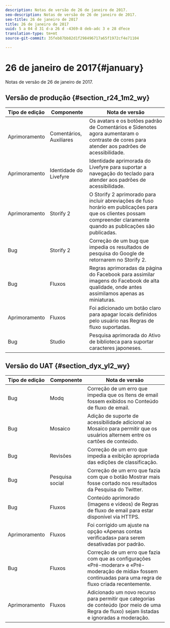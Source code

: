```yaml
---
description: Notas de versão de 26 de janeiro de 2017.
seo-description: Notas de versão de 26 de janeiro de 2017.
seo-title: 26 de janeiro de 2017
title: 26 de janeiro de 2017
uuid: 5 a 04 d 31 d-a 26 d -4369-8 deb-adc 3 e 28 dfece
translation-type: tm+mt
source-git-commit: 35feb87bb82d1f298496717a65f1972cf4e71104

---
```



# 26 de janeiro de 2017{#january}

Notas de versão de 26 de janeiro de 2017.

## Versão de produção {#section_r24_1m2_wy}

| Tipo de edição | Componente | Nota de versão |
|--- |--- |--- |
| Aprimoramento | Comentários, Auxiliares | Os avatars e os botões padrão de Comentários e Sidenotes agora aumentaram o contraste de cores para atender aos padrões de acessibilidade. |
| Aprimoramento | Identidade do Livefyre | Identidade aprimorada do Livefyre para suportar a navegação do teclado para atender aos padrões de acessibilidade. |
| Aprimoramento | Storify 2 | O Storify 2 aprimorado para incluir abreviações de fuso horário em publicações para que os clientes possam compreender claramente quando as publicações são publicadas. |
| Bug | Storify 2 | Correção de um bug que impedia os resultados de pesquisa do Google de retornarem no Storify 2. |
| Bug | Fluxos | Regras aprimoradas da página do Facebook para assimilar imagens do Facebook de alta qualidade, onde antes assimilamos apenas as miniaturas. |
| Aprimoramento | Fluxos | Foi adicionado um botão claro para apagar locais definidos pelo usuário nas Regras de fluxo suportadas. |
| Bug | Studio | Pesquisa aprimorada do Ativo de biblioteca para suportar caracteres japoneses. |


## Versão do UAT {#section_dyx_yl2_wy}

| Tipo de edição | Componente | Nota de versão |
|--- |--- |--- |
| Bug | Modq | Correção de um erro que impedia que os Itens de email fossem exibidos no Conteúdo de fluxo de email. |
| Bug | Mosaico | Adição de suporte de acessibilidade adicional ao Mosaico para permitir que os usuários alternem entre os cartões de conteúdo. |
| Bug | Revisões | Correção de um erro que impedia a exibição apropriada das edições de classificação. |
| Bug | Pesquisa social | Correção de um erro que fazia com que o botão Mostrar mais fosse cortado nos resultados da Pesquisa do Twitter. |
| Bug | Fluxos | Conteúdo aprimorado (imagens e vídeos) de Regras de fluxo de email para estar disponível via HTTPS. |
| Aprimoramento | Fluxos | Foi corrigido um ajuste na opção «Apenas contas verificadas» para serem desativadas por padrão. |
| Bug | Fluxos | Correção de um erro que fazia com que as configurações «Pré-moderar» e «Pré-moderação de mídia» fossem continuadas para uma regra de fluxo criada recentemente. |
| Aprimoramento | Fluxos | Adicionado um novo recurso para permitir que categorias de conteúdo (por meio de uma Regra de fluxo) sejam listadas e ignoradas a moderação. |

